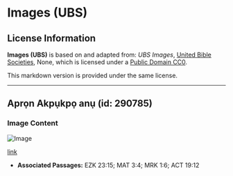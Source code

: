 # Images (UBS)

## License Information

**Images (UBS)** is based on and adapted from: _UBS Images_, [United Bible Societies](https://unitedbiblesocieties.org/), None, which is licensed under a [Public Domain CC0](https://creativecommons.org/public-domain/cc0/).

This markdown version is provided under the same license.



--------------------------------

## Aprọn Akpụkpọ anụ (id: 290785)

### Image Content

![Image](https://cdn.aquifer.bible/aquifer-content/resources/Media/WEB-0505_apron_leather.jpg)

[link](https://cdn.aquifer.bible/aquifer-content/resources/Media/WEB-0505_apron_leather.jpg)

* **Associated Passages:** EZK 23:15; MAT 3:4; MRK 1:6; ACT 19:12

